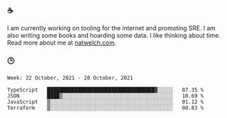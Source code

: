 ### ☕

I am currently working on tooling for the internet and promoting SRE. I am also writing some books and hoarding some data. I like thinking about time. Read more about me at [natwelch.com](https://natwelch.com).

### 🕒

<!--START_SECTION:waka-->
```text
Week: 22 October, 2021 - 28 October, 2021

TypeScript   ███████████████████████████████████▓░░░░░   87.35 % 
JSON         ████▒░░░░░░░░░░░░░░░░░░░░░░░░░░░░░░░░░░░░   10.69 % 
JavaScript   ▒░░░░░░░░░░░░░░░░░░░░░░░░░░░░░░░░░░░░░░░░   01.12 % 
Terraform    ▒░░░░░░░░░░░░░░░░░░░░░░░░░░░░░░░░░░░░░░░░   00.83 % 
```
<!--END_SECTION:waka-->
